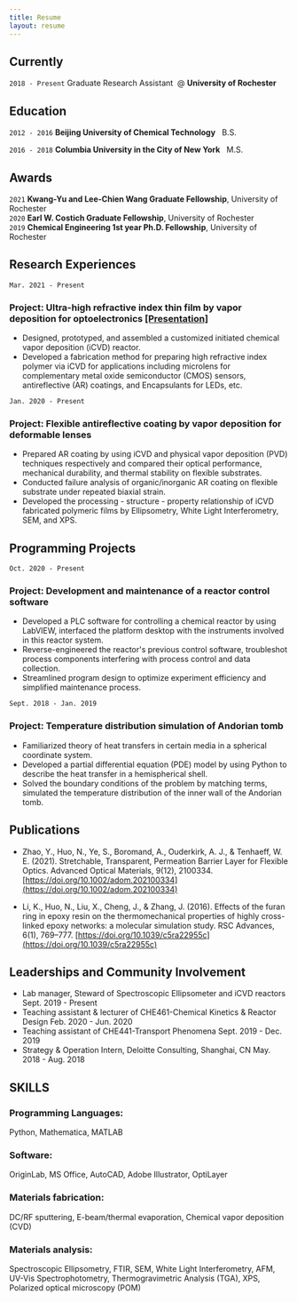 ```yaml
---
title: Resume
layout: resume
---
```


## Currently

`2018 - Present`
Graduate Research Assistant &nbsp;@&nbsp;__University of Rochester__

## Education

`2012 - 2016`
__Beijing University of Chemical Technology__
&nbsp; B.S.

`2016 - 2018`
__Columbia University in the City of New York__
&nbsp; M.S. 

## Awards

`2021`
__Kwang-Yu and Lee-Chien Wang Graduate Fellowship__, University of Rochester<br />
`2020`
__Earl W. Costich Graduate Fellowship__, University of Rochester<br />
`2019`
__Chemical Engineering 1st year Ph.D. Fellowship__, University of Rochester


## Research Experiences
`Mar. 2021 - Present`
### Project: Ultra-high refractive index thin film by vapor deposition for optoelectronics [[Presentation]](https://drive.google.com/file/d/1K870nrPUSp0WnG-q2lJymhdn7Quqai7F/view?usp=sharing)           
* Designed, prototyped, and assembled a customized initiated chemical vapor deposition (iCVD) reactor.
* Developed a fabrication method for preparing high refractive index polymer via iCVD for applications including microlens for complementary metal oxide semiconductor (CMOS) sensors, antireflective (AR) coatings, and Encapsulants for LEDs, etc.

`Jan. 2020 - Present`
### Project: Flexible antireflective coating by vapor deposition for deformable lenses                              
* Prepared AR coating by using iCVD and physical vapor deposition (PVD) techniques respectively and compared their optical performance, mechanical durability, and thermal stability on flexible substrates.
* Conducted failure analysis of organic/inorganic AR coating on flexible substrate under repeated biaxial strain.
* Developed the processing - structure - property relationship of iCVD fabricated polymeric films by Ellipsometry, White Light Interferometry, SEM, and XPS. 

## Programming Projects
`Oct. 2020 - Present`
### Project: Development and maintenance of a reactor control software                                              
* Developed a PLC software for controlling a chemical reactor by using LabVIEW, interfaced the platform desktop with the instruments involved in this reactor system.
* Reverse-engineered the reactor's previous control software, troubleshot process components interfering with process control and data collection.
* Streamlined program design to optimize experiment efficiency and simplified maintenance process.

`Sept. 2018 - Jan. 2019`
### Project: Temperature distribution simulation of Andorian tomb 				         
* Familiarized theory of heat transfers in certain media in a spherical coordinate system.
* Developed a partial differential equation (PDE) model by using Python to describe the heat transfer in a hemispherical shell.
* Solved the boundary conditions of the problem by matching terms, simulated the temperature distribution of the inner wall of the Andorian tomb.

## Publications
* Zhao, Y., Huo, N., Ye, S., Boromand, A., Ouderkirk, A. J., & Tenhaeff, W. E. (2021). Stretchable, Transparent, Permeation Barrier Layer for Flexible Optics. Advanced Optical Materials, 9(12), 2100334. [https://doi.org/10.1002/adom.202100334](https://doi.org/10.1002/adom.202100334)

* Li, K., Huo, N., Liu, X., Cheng, J., & Zhang, J. (2016). Effects of the furan ring in epoxy resin on the thermomechanical properties of highly cross-linked epoxy networks: a molecular simulation study. RSC Advances, 6(1), 769–777. [https://doi.org/10.1039/c5ra22955c](https://doi.org/10.1039/c5ra22955c)

## Leaderships and Community Involvement
* Lab manager, Steward of Spectroscopic Ellipsometer and iCVD reactors	Sept. 2019 - Present
* Teaching assistant & lecturer of CHE461-Chemical Kinetics & Reactor Design	Feb. 2020 - Jun. 2020
* Teaching assistant of CHE441-Transport Phenomena	Sept. 2019 - Dec. 2019
* Strategy & Operation Intern, Deloitte Consulting, Shanghai, CN	May. 2018 - Aug. 2018

## SKILLS
### Programming Languages: 
Python, Mathematica, MATLAB
### Software: 
OriginLab, MS Office, AutoCAD, Adobe Illustrator, OptiLayer
### Materials fabrication: 
DC/RF sputtering, E-beam/thermal evaporation, Chemical vapor deposition (CVD)
### Materials analysis: 
Spectroscopic Ellipsometry, FTIR, SEM, White Light Interferometry, AFM, UV-Vis Spectrophotometry, Thermogravimetric Analysis (TGA), XPS, Polarized optical microscopy (POM)

